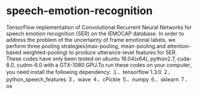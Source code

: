 # speech-emotion-recognition
TensorFlow implementation of Convolutional Recurrent Neural Networks for speech emotion recognition (SER) on the IEMOCAP database.            In order to address the problem of the uncertainty of frame emotional labels, we perform three pooling strategies(max-pooling, mean-pooling and attention-based weighted-pooling) to produce utterance-level features for SER.
These codes have only been tested on ubuntu 16.04(x64), python2.7, cuda-8.0, cudnn-6.0 with a GTX-1080 GPU.To run these codes on your computer, you need install the following dependency:
１、tensorflow 1.3.0
２、python_speech_features
３、wave
４、cPickle
５、numpy
６、sklearn
７、os
